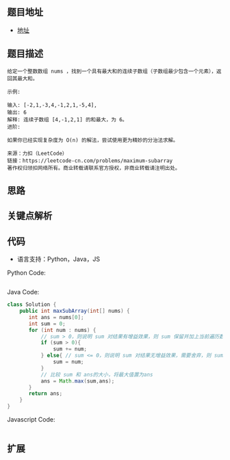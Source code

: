 ## 题目地址

- [地址](https://leetcode-cn.com/problems/maximum-subarray/)

## 题目描述

```
给定一个整数数组 nums ，找到一个具有最大和的连续子数组（子数组最少包含一个元素），返回其最大和。

示例:

输入: [-2,1,-3,4,-1,2,1,-5,4],
输出: 6
解释: 连续子数组 [4,-1,2,1] 的和最大，为 6。
进阶:

如果你已经实现复杂度为 O(n) 的解法，尝试使用更为精妙的分治法求解。

来源：力扣（LeetCode）
链接：https://leetcode-cn.com/problems/maximum-subarray
著作权归领扣网络所有。商业转载请联系官方授权，非商业转载请注明出处。
```

## 思路

## 关键点解析


## 代码

- 语言支持：Python，Java，JS

Python Code:

```python

```

Java Code:

```java
class Solution {
    public int maxSubArray(int[] nums) {
       int ans = nums[0];
       int sum = 0;
       for (int num : nums) {
           // sum > 0，则说明 sum 对结果有增益效果，则 sum 保留并加上当前遍历数字
           if (sum > 0){ 
               sum += num;
           } else{ // sum <= 0，则说明 sum 对结果无增益效果，需要舍弃，则 sum 直接更新为当前遍历数字
               sum = num;
           }
           // 比较 sum 和 ans的大小，将最大值置为ans
           ans = Math.max(sum,ans);
       }
       return ans;
    }
}
```

Javascript Code:
```js

```

## 扩展


